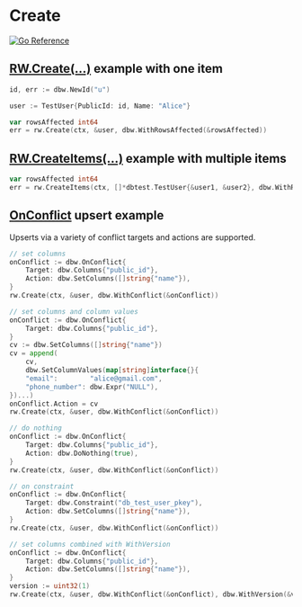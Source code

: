# Create
[![Go
Reference](https://pkg.go.dev/badge/github.com/hashicorp/go-dbw.svg)](https://pkg.go.dev/github.com/hashicorp/go-dbw)

## [RW.Create(...)](https://pkg.go.dev/github.com/hashicorp/go-dbw#RW.Create) example with one item
```go
id, err := dbw.NewId("u")

user := TestUser{PublicId: id, Name: "Alice"}

var rowsAffected int64
err = rw.Create(ctx, &user, dbw.WithRowsAffected(&rowsAffected))  
```
## [RW.CreateItems(...)](https://pkg.go.dev/github.com/hashicorp/go-dbw#RW.CreateItems) example with multiple items
```go
var rowsAffected int64
err = rw.CreateItems(ctx, []*dbtest.TestUser{&user1, &user2}, dbw.WithRowsAffected(&rowsAffected))  
```


## [OnConflict](https://pkg.go.dev/github.com/hashicorp/go-dbw#WithOnConflict) upsert example

Upserts via a variety of conflict targets and actions are supported.

```go
// set columns
onConflict := dbw.OnConflict{
    Target: dbw.Columns{"public_id"},
    Action: dbw.SetColumns([]string{"name"}),
}
rw.Create(ctx, &user, dbw.WithConflict(&onConflict))
```

```go
// set columns and column values
onConflict := dbw.OnConflict{
	Target: dbw.Columns{"public_id"},
}
cv := dbw.SetColumns([]string{"name"})
cv = append(
    cv,
	dbw.SetColumnValues(map[string]interface{}{
	"email":        "alice@gmail.com",
	"phone_number": dbw.Expr("NULL"),
})...)
onConflict.Action = cv
rw.Create(ctx, &user, dbw.WithConflict(&onConflict))
```

```go
// do nothing
onConflict := dbw.OnConflict{
    Target: dbw.Columns{"public_id"},
    Action: dbw.DoNothing(true),
}
rw.Create(ctx, &user, dbw.WithConflict(&onConflict))
```

```go
// on constraint
onConflict := dbw.OnConflict{
    Target: dbw.Constraint("db_test_user_pkey"),
    Action: dbw.SetColumns([]string{"name"}),
}
rw.Create(ctx, &user, dbw.WithConflict(&onConflict))
```

```go
// set columns combined with WithVersion
onConflict := dbw.OnConflict{
    Target: dbw.Columns{"public_id"},
	Action: dbw.SetColumns([]string{"name"}),
}
version := uint32(1)
rw.Create(ctx, &user, dbw.WithConflict(&onConflict), dbw.WithVersion(&version))
```

